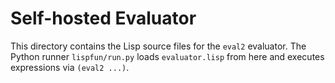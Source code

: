 # Self-hosted Evaluator

This directory contains the Lisp source files for the `eval2` evaluator.  The
Python runner `lispfun/run.py` loads `evaluator.lisp` from here and executes
expressions via `(eval2 ...)`.
